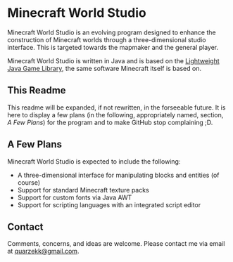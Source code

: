 Minecraft World Studio
======================

Minecraft World Studio is an evolving program designed to enhance the construction of Minecraft worlds through a three-dimensional studio interface. This is targeted towards the mapmaker and the general player.

Minecraft World Studio is written in Java and is based on the [Lightweight Java Game Library](http://www.lwjgl.org/), the same software Minecraft itself is based on.

This Readme
-----------

This readme will be expanded, if not rewritten, in the forseeable future. It is here to display a few plans (in the following, appropriately named, section, *A Few Plans*) for the program and to make GitHub stop complaining ;D.

A Few Plans
-----------

Minecraft World Studio is expected to include the following:

* A three-dimensional interface for manipulating blocks and entities (of course)
* Support for standard Minecraft texture packs
* Support for custom fonts via Java AWT
* Support for scripting languages with an integrated script editor

Contact
-------

Comments, concerns, and ideas are welcome. Please contact me via email at [quarzekk@gmail.com](mailto:quarzekk@gmail.com).
